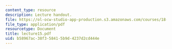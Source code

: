 ```yaml
---
content_type: resource
description: Lecture handout.
file: https://ol-ocw-studio-app-production.s3.amazonaws.com/courses/18-330-introduction-to-numerical-analysis-spring-2004/b58967ac38f358415b9d4237d2cd444e_lecture15.pdf
file_type: application/pdf
resourcetype: Document
title: lecture15.pdf
uid: b58967ac-38f3-5841-5b9d-4237d2cd444e
---
```

